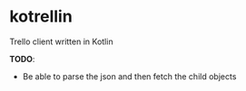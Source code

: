 # kotrellin

Trello client written in Kotlin

**TODO**:
* Be able to parse the json and then fetch the child objects
